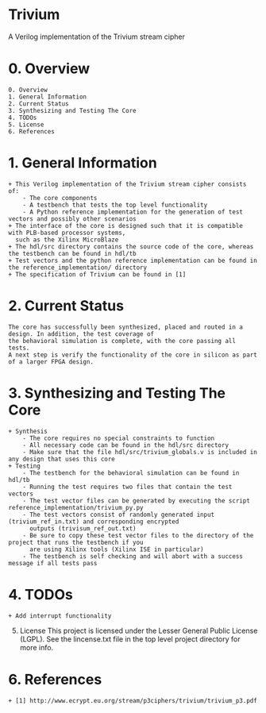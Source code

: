 # Trivium
A Verilog implementation of the Trivium stream cipher

# 0. Overview
    0. Overview
    1. General Information
    2. Current Status
    3. Synthesizing and Testing The Core
    4. TODOs
    5. License
    6. References
	

# 1. General Information
    + This Verilog implementation of the Trivium stream cipher consists of:
        - The core components
        - A testbench that tests the top level functionality
        - A Python reference implementation for the generation of test vectors and possibly other scenarios
    + The interface of the core is designed such that it is compatible with PLB-based processor systems,
      such as the Xilinx MicroBlaze
    + The hdl/src directory contains the source code of the core, whereas the testbench can be found in hdl/tb
    + Test vectors and the python reference implementation can be found in the reference_implementation/ directory
    + The specification of Trivium can be found in [1]
	
# 2. Current Status
    The core has successfully been synthesized, placed and routed in a design. In addition, the test coverage of
    the behavioral simulation is complete, with the core passing all tests.
    A next step is verify the functionality of the core in silicon as part of a larger FPGA design.
    
# 3. Synthesizing and Testing The Core
    + Synthesis
        - The core requires no special constraints to function
        - All necessary code can be found in the hdl/src directory
        - Make sure that the file hdl/src/trivium_globals.v is included in any design that uses this core
    + Testing
        - The testbench for the behavioral simulation can be found in hdl/tb
        - Running the test requires two files that contain the test vectors
        - The test vector files can be generated by executing the script reference_implementation/trivium_py.py
        - The test vectors consist of randomly generated input (trivium_ref_in.txt) and corresponding encrypted
          outputs (trivisum_ref_out.txt)
        - Be sure to copy these test vector files to the directory of the project that runs the testbench if you
          are using Xilinx tools (Xilinx ISE in particular)
        - The testbench is self checking and will abort with a success message if all tests pass
		
# 4. TODOs
    + Add interrupt functionality

5. License
    This project is licensed under the Lesser General Public License (LGPL). See the lincense.txt file in the top
    level project directory for more info.

# 6. References
    + [1] http://www.ecrypt.eu.org/stream/p3ciphers/trivium/trivium_p3.pdf
